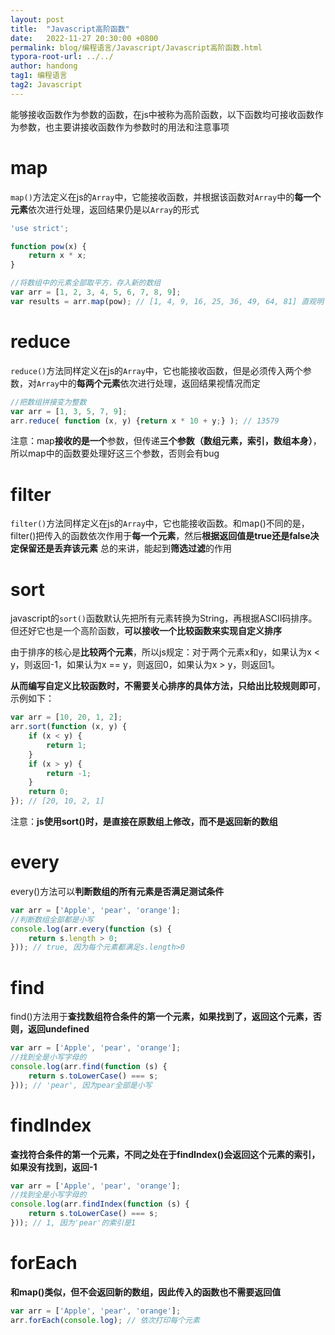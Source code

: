```yaml
---
layout: post
title:  "Javascript高阶函数"
date:   2022-11-27 20:30:00 +0800
permalink: blog/编程语言/Javascript/Javascript高阶函数.html
typora-root-url: ../../
author: handong
tag1: 编程语言
tag2: Javascript
---
```




能够接收函数作为参数的函数，在js中被称为高阶函数，以下函数均可接收函数作为参数，也主要讲接收函数作为参数时的用法和注意事项

# map
`map()`方法定义在js的`Array`中，它能接收函数，并根据该函数对`Array`中的**每一个元素**依次进行处理，返回结果仍是以`Array`的形式
```javascript
'use strict';

function pow(x) {
    return x * x;
}

//将数组中的元素全部取平方，存入新的数组
var arr = [1, 2, 3, 4, 5, 6, 7, 8, 9];
var results = arr.map(pow); // [1, 4, 9, 16, 25, 36, 49, 64, 81] 直观明了

```

# reduce
`reduce()`方法同样定义在js的`Array`中，它也能接收函数，但是必须传入两个参数，对`Array`中的**每两个元素**依次进行处理，返回结果视情况而定
```javascript
//把数组拼接变为整数
var arr = [1, 3, 5, 7, 9];
arr.reduce( function (x, y) {return x * 10 + y;} ); // 13579
```
注意：map**接收的是一个**参数，但传递**三个参数（数组元素，索引，数组本身）**，所以map中的函数要处理好这三个参数，否则会有bug

# filter
`filter()`方法同样定义在js的`Array`中，它也能接收函数。和map()不同的是，filter()把传入的函数依次作用于**每一个元素**，然后**根据返回值是true还是false决定保留还是丢弃该元素**
总的来讲，能起到**筛选过滤**的作用


# sort
javascript的`sort()`函数默认先把所有元素转换为String，再根据ASCII码排序。但还好它也是一个高阶函数，**可以接收一个比较函数来实现自定义排序**

由于排序的核心是**比较两个元素**，所以js规定：对于两个元素x和y，如果认为x < y，则返回-1，如果认为x == y，则返回0，如果认为x > y，则返回1。

**从而编写自定义比较函数时，不需要关心排序的具体方法，只给出比较规则即可**，示例如下：
```javascript
var arr = [10, 20, 1, 2];
arr.sort(function (x, y) {
    if (x < y) {
        return 1;
    }
    if (x > y) {
        return -1;
    }
    return 0;
}); // [20, 10, 2, 1]

```
注意：**js使用sort()时，是直接在原数组上修改，而不是返回新的数组**


# every
every()方法可以**判断数组的所有元素是否满足测试条件**
```javascript
var arr = ['Apple', 'pear', 'orange'];
//判断数组全部都是小写
console.log(arr.every(function (s) {
    return s.length > 0;
})); // true, 因为每个元素都满足s.length>0
```

# find
find()方法用于**查找数组符合条件的第一个元素，如果找到了，返回这个元素，否则，返回undefined**
```javascript
var arr = ['Apple', 'pear', 'orange'];
//找到全是小写字母的
console.log(arr.find(function (s) {
    return s.toLowerCase() === s;
})); // 'pear', 因为pear全部是小写
```

# findIndex
**查找符合条件的第一个元素，不同之处在于findIndex()会返回这个元素的索引，如果没有找到，返回-1**
```javascript
var arr = ['Apple', 'pear', 'orange'];
//找到全是小写字母的
console.log(arr.findIndex(function (s) {
    return s.toLowerCase() === s;
})); // 1, 因为'pear'的索引是1
```

# forEach
**和map()类似，但不会返回新的数组，因此传入的函数也不需要返回值**
```javascript
var arr = ['Apple', 'pear', 'orange'];
arr.forEach(console.log); // 依次打印每个元素
```
